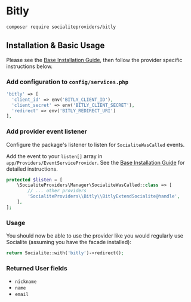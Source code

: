 # Bitly

```bash
composer require socialiteproviders/bitly
```

## Installation & Basic Usage

Please see the [Base Installation Guide](https://socialiteproviders.com/usage/), then follow the provider specific instructions below.

### Add configuration to `config/services.php`

```php
'bitly' => [    
  'client_id' => env('BITLY_CLIENT_ID'),  
  'client_secret' => env('BITLY_CLIENT_SECRET'),  
  'redirect' => env('BITLY_REDIRECT_URI') 
],
```

### Add provider event listener

Configure the package's listener to listen for `SocialiteWasCalled` events.

Add the event to your `listen[]` array in `app/Providers/EventServiceProvider`. See the [Base Installation Guide](https://socialiteproviders.com/usage/) for detailed instructions.

```php
protected $listen = [
    \SocialiteProviders\Manager\SocialiteWasCalled::class => [
        // ... other providers
        'SocialiteProviders\\Bitly\\BitlyExtendSocialite@handle',
    ],
];
```

### Usage

You should now be able to use the provider like you would regularly use Socialite (assuming you have the facade installed):

```php
return Socialite::with('bitly')->redirect();
```

### Returned User fields

- ``nickname``
- ``name``
- ``email``
